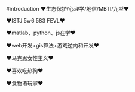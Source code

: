 #introduction
❤生态保护/心理学/地信/MBTI/九型❤

❤ISTJ 5w6 583 FEVL❤

❤matlab、python、js在学❤

❤web开发+gis算法+游戏逆向和开发❤

❤马克思女性主义❤

❤喜欢吃热狗❤

❤食物语玩家❤
